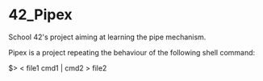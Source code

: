 # 42_Pipex

School 42's project aiming at learning the pipe mechanism.

Pipex is a project repeating the behaviour of the following shell command:

$> < file1 cmd1 | cmd2 > file2
